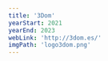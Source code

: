 ```yaml
---
title: '3Dom'
yearStart: 2021
yearEnd: 2023
webLink: 'http://3dom.es/'
imgPath: 'logo3dom.png'
---
```

